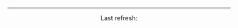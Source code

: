 
<!--GITHUB_ACTIVITY:{"rows": 10, "raw": true}-->

---

<p align="center">
  Last refresh: 
  <b><!--TIMESTAMP--></b>
</p>
  
